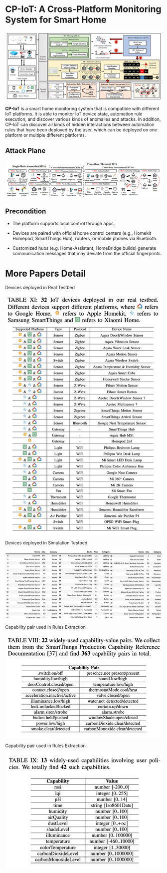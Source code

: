# CP-IoT: A Cross-Platform Monitoring System for Smart Home

![Image text](https://github.com/colinLH/CP-IoT/blob/main/figure/system.png)

**CP-IoT** is a smart home monitoring system that is compatible with different IoT platforms. It is able to monitor IoT device state, automation rule execution, and discover various kinds of anomalies and attacks. In addition, CP-IoT can discover all kinds of hidden interactions between automation rules that have been deployed by the user, which can be deployed on one platform or multiple different platforms.

## Attack Plane

![Image text](https://github.com/colinLH/CP-IoT/blob/main/figure/attack.png)

## Precondition

- The platform supports local control through apps.

- Devices are paired with official home control centers (e.g., Homekit Homepod, SmartThings Hub), routers, or mobile phones via Bluetooth.

- Customized hubs (e.g. Home-Assistant, HomeBridge builds) generate communication messages that may deviate from the official fingerprints.


# More Papers Detail
Devices deployed in Real Testbed

![Image text](https://github.com/colinLH/CP-IoT/blob/main/figure/real_testbed.png)

Devices deployed in Simulation Testbed 

![Image text](https://github.com/colinLH/CP-IoT/blob/main/figure/simulation.png)

Capability pair used in Rules Extraction 

![Image text](https://github.com/colinLH/CP-IoT/blob/main/figure/capability_pair.png)

Capability pair used in Rules Extraction 

![Image text](https://github.com/colinLH/CP-IoT/blob/main/figure/capability_pair2.png)



